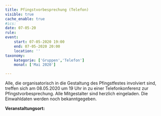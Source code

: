 ```yaml
---
title: Pfingstvorbesprechung (Telefon)
visible: true
cache_enable: true
#ics: 
date: 07-05-20
rule: 
event:
	start: 07-05-2020 19:00
	end: 07-05-2020 20:00
	location: ''
taxonomy:
	kategorie: ['Gruppen','Telefon']
	monat: ['Mai 2020']

---
```

Alle, die organisatorisch in die Gestaltung des Pfingstfestes involviert sind, treffen sich am 08.05.2020 um 19 Uhr in zu einer Telefonkonferenz zur Pfingstvorbesprechung. Alle Mitgestalter sind herzlich eingeladen. Die Einwahldaten werden noch bekanntgegeben.



**Veranstaltungsort:** 

